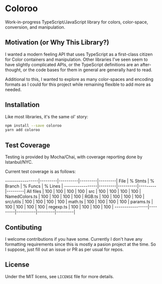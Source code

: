 # Coloroo

Work-in-progress TypeScript/JavaScript library for colors, color-space, conversion, and manipulation.

## Motivation (or Why This Library?)

I wanted a modern feeling API that uses TypeScript as a first-class citizen for Color
containers and manipulation. Other libraries I've seen seem to have slightly complicated APIs, or the TypeScript definitions are an after-thought, or the code bases for them in general are generally hard to read.

Additional to this, I wanted to explore as many color-spaces and encoding formats as
I could for this project while remaining flexible to add more as needed.

## Installation

Like most libraries, it's the same ol' story:

```bash
npm install --save coloroo
yarn add coloroo
```

## Test Coverage

Testing is provided by Mocha/Chai, with coverage reporting done by Istanbul/NYC.

Current test coverage is as follows:

-----------------|---------|----------|---------|---------|
File             | % Stmts | % Branch | % Funcs | % Lines |
-----------------|---------|----------|---------|---------|
All files        |     100 |      100 |     100 |     100 |
 src             |     100 |      100 |     100 |     100 |
  NamedColors.ts |     100 |      100 |     100 |     100 |
  RGB.ts         |     100 |      100 |     100 |     100 |
 src/utils       |     100 |      100 |     100 |     100 |
  math.ts        |     100 |      100 |     100 |     100 |
  params.ts      |     100 |      100 |     100 |     100 |
  regexp.ts      |     100 |      100 |     100 |     100 |
-----------------|---------|----------|---------|---------|

## Contibuting

I welcome contributions if you have some. Currently I don't have any formatting requirements since this is mostly a pasion project at the time. So I suppose, just fill out an issue or PR as per usual for repos.

## License

Under the MIT licens, see `LICENSE` file for more details.
